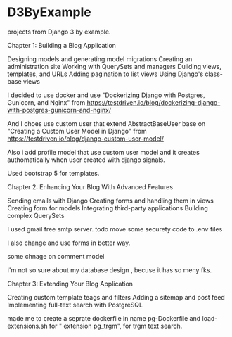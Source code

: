 # D3ByExample
projects from Django 3 by example.


Chapter 1: Building a Blog Application


Designing models and generating model migrations
Creating an administration site
Working with QuerySets and managers
Duilding views, templates, and URLs
Adding pagination to list views
Using Django's class-base views

I decided to use docker and use "Dockerizing Django with Postgres, Gunicorn, and Nginx" from https://testdriven.io/blog/dockerizing-django-with-postgres-gunicorn-and-nginx/

And I choes use custom user that extend AbstractBaseUser base on "Creating a Custom User Model in Django" from https://testdriven.io/blog/django-custom-user-model/

Also  i add profile model that use custom user model and it creates authomatically when user created with django signals.


Used bootstrap 5 for templates.


Chapter 2: Enhancing Your Blog With Advanced Features


Sending emails with Django
Creating forms and handling them in views
Creating form for models
Integrating third-party applications
Building complex QuerySets

I used gmail free smtp server. todo move some securety code to .env files

I also change and use forms in better way.

some chnage on comment model

I'm not so sure about my database design , becuse it has so meny fks.


Chapter 3: Extending Your Blog Application


Creating custom template teags and filters
Adding a sitemap and post feed
Implementing full-text search with PostgreSQL


made me to create a seprate dockerfile in name pg-Dockerfile and load-extensions.sh for " extension pg_trgm", for trgm text search.



